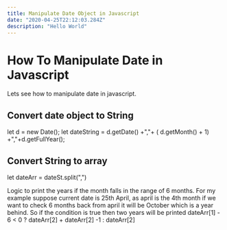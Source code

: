 ```yaml
---
title: Manipulate Date Object in Javascript
date: "2020-04-25T22:12:03.284Z"
description: "Hello World"
---
```



# How To Manipulate Date in Javascript
Lets see how to manipulate date in javascript. 

## Convert date object to String

let d = new Date();
let dateString  = d.getDate() +","+ ( d.getMonth() + 1) +","+d.getFullYear();

## Convert String to array 
let dateArr = dateSt.split(",")

Logic to print the years if the month falls in the range of 6 months. 
For my example suppose current date is 25th April, as april is the 4th month if we want to check 6 months back from april it will be October which is a year behind. So if the condition is true then two years will be printed 
dateArr[1] - 6 < 0 ? dateArr[2] +  dateArr[2] -1 : dateArr[2]
